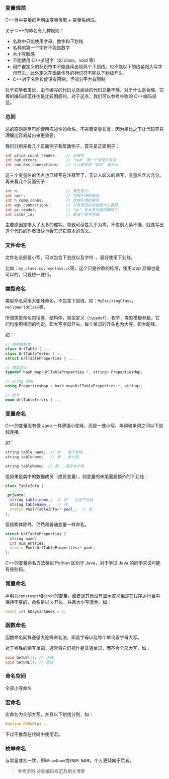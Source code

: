 ### 变量规范

C++当中变量的声明由变量类型 + 变量名组成。

关于 C++的命名有几种规则：

- 名称中只能使用字母、数字和下划线
- 名称的第一个字符不能是数字
- 大小写敏感
- 不能使用 C++关键字（如 class、void 等）
- 用户自定义的标识符中不能连续出现两个下划线，也不能以下划线紧跟大写字母开头，此外定义在函数体外的标识符不能以下划线开头
- C++对于名称长度没有限制，但部分平台有限制

对于初学者来说，由于编写的代码以及阅读的代码总量不够，对于什么是合理、完善的编码规范往往是比较困惑的。对于这点，我们可以参考谷歌的 C++编码规范。

### 总则

总的原则是尽可能使用描述性的命名，不吝啬变量长度，因为相比之下让代码容易理解比容易敲出来更重要。

我们分别来看几个正面例子和反面例子，首先是正面例子：

```C++
int price_count_reader;    // 无缩写
int num_errors;            // "num" 是一个常见的写法
int num_dns_connections;   // 人人都知道 "DNS" 是什么
```

这三个变量名的优点也已经写在注释里了，无让人歧义的缩写，变量名含义充分。再来看几个反面例子：

```C++
int n;                     // 毫无意义.
int nerr;                  // 含糊不清的缩写.
int n_comp_conns;          // 含糊不清的缩写.
int wgc_connections;       // 只有贵团队知道是什么意思.
int pc_reader;             // "pc" 有太多可能的解释了.
int cstmr_id;              // 删减了若干字母.
```

主要原因是掺入了太多的缩写，导致可读性几乎为零，不仅别人读不懂，就连写出这个代码的作者很快也会忘记它原本的含义。

### 文件命名

文件名全部要小写，可以包含下划线以及字符`-`，最好使用下划线。

比如：`my_class.cc`，`myclass.cc`等，这个只是谷歌的标准，使用.cpp 后缀也是可以的，只要统一就行。

### 类型命名

类型命名采用大驼峰命名，不包含下划线，如：`MyExcitingClass`，`HelloWorldClass`等。

所谓类型命名包括类，结构体，类型定义（`typedef`），枚举，类型模板参数，它们均使用相同的约定。即大写字母开头，每个单词的开头也为大写，即大驼峰。

如：

```C++
// 类和结构体
class UrlTable { ...
class UrlTableTester { ...
struct UrlTableProperties { ...

// 类型定义
typedef hash_map<UrlTableProperties *, string> PropertiesMap;

// using 别名
using PropertiesMap = hash_map<UrlTableProperties *, string>;

// 枚举
enum UrlTableErrors { ...
```

### 变量命名

C++的变量没有像 Java 一样遵循小驼峰，而是一律小写，单词和单词之间以下划线连接。

如：

```C++
string table_name;  // 好 - 用下划线.
string tablename;   // 好 - 全小写.

string tableName;  // 差 - 混合大小写
```

但如果是类中的数据成员（成员变量），则变量的末尾需要额外的下划线：

```C++
class TableInfo {
  ...
 private:
  string table_name_;  // 好 - 后加下划线.
  string tablename_;   // 好.
  static Pool<TableInfo>* pool_;  // 好.
};
```

但结构体除外，仍然和普通变量一样命名。

```C++
struct UrlTableProperties {
  string name;
  int num_entries;
  static Pool<UrlTableProperties>* pool;
};
```

C++的变量命名方法类似 Python 区别于 Java，对于学过 Java 的同学来说可能有些别扭。

### 常量命名

声明为`constexpr`和`const`的变量，或者是其他没有显示定义但是在程序运行当中保持不变的，命名是以 k 开头，并且大小写混合，如：

```C++
const int kDaysInAWeek = 7;
```

### 函数命名

函数命名同样遵循大驼峰命名法，即首字母以及每个单词首字母大写。

对于特殊的缩写单词，通常将它们视作是普通单词，而不会全部大写，如：

```C++
void GetUrl(); // 正确
void GetURL(); // 错误
```

### 命名空间

全部小写命名

### 宏命名

宏命名为全部大写，并且以下划线分割，如：

```C++
#define ROUND(x) ..
```

不过不推荐在代码中使用宏。

### 枚举命名

与常量或宏一致，即`kEnumName`或`ENUM_NAME`。个人更倾向于后者。

> 参考资料 谷歌编码规范及相关博客
